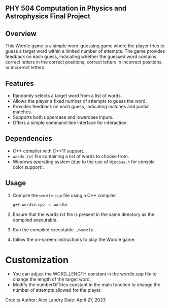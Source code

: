 ## PHY 504 Computation in Physics and Astrophysics Final Project

## Overview

This Wordle game is a simple word-guessing game where the player tries to guess a target word within a limited number of attempts. The game provides feedback on each guess, indicating whether the guessed word contains correct letters in the correct positions, correct letters in incorrect positions, or incorrect letters.

## Features

- Randomly selects a target word from a list of words.
- Allows the player a fixed number of attempts to guess the word.
- Provides feedback on each guess, indicating matches and partial matches.
- Supports both uppercase and lowercase inputs.
- Offers a simple command-line interface for interaction.

## Dependencies

- C++ compiler with C++11 support.
- `words.txt` file containing a list of words to choose from.
- Windows operating system (due to the use of `Windows.h` for console color support).

## Usage

1. Compile the `wordle.cpp` file using a C++ compiler.

   ```bash
   g++ wordle.cpp -o wordle
   
3. Ensure that the words.txt file is present in the same directory as the compiled executable.
4. Run the compiled executable `./wordle`
5. follow the on-screen instructions to play the Wordle game.

# Customization
- You can adjust the WORD_LENGTH constant in the wordle.cpp file to change the length of the target word.
- Modify the numberOfTries constant in the main function to change the number of attempts allowed for the player.

Credits
Author: Alex Landry
Date: April 27, 2023
